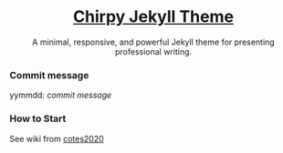 <div align="center">

  # [Chirpy Jekyll Theme](https://cotes2020.github.io/chirpy-demo)

  A minimal, responsive, and powerful Jekyll theme for presenting professional writing.

</div>

### Commit message
  yymmdd: *commit message*  
### How to Start
  See wiki from [cotes2020](https://github.com/coitloz88/coitloz88.github.io/wiki)
